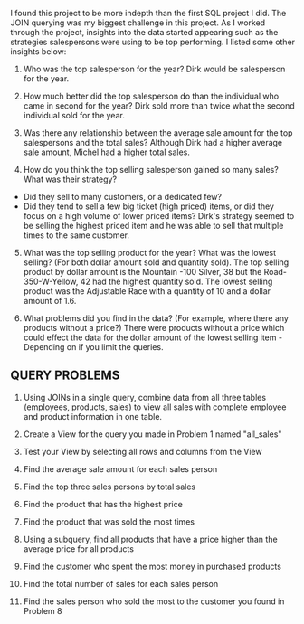 I found this project to be more indepth than the first SQL project I did.  The JOIN querying was my biggest challenge in this project.  As I worked through the project, insights into the data started appearing such as the strategies salespersons were using to be top performing.  I listed some other insights below:

1. Who was the top salesperson for the year?
        Dirk would be salesperson for the year.

2. How much better did the top salesperson do than the individual who came in second for the year?
        Dirk sold more than twice what the second individual sold for the year.

3. Was there any relationship between the average sale amount for the top salespersons and the total sales?
        Although Dirk had a higher average sale amount, Michel had a higher total sales.

4. How do you think the top selling salesperson gained so many sales? What was their strategy?

- Did they sell to many customers, or a dedicated few?
- Did they tend to sell a few big ticket (high priced) items, or did they focus on a high volume of lower priced items?
        Dirk's strategy seemed to be selling the highest priced item and he was able to sell that multiple times to the same customer.  
 

5. What was the top selling product for the year? What was the lowest selling? (For both dollar amount sold and quantity sold).
        The top selling product by dollar amount is the Mountain -100 Silver, 38 but the Road-350-W-Yellow, 42 had the highest quantity sold.
        The lowest selling product was the Adjustable Race with a quantity of 10 and a dollar amount of 1.6. 

6. What problems did you find in the data? (For example, where there any products without a price?)
        There were products without a price which could effect the data for the dollar amount of the lowest selling item - Depending on if you limit the queries.



## QUERY PROBLEMS

1. Using JOINs in a single query, combine data from all three tables (employees, products, sales) to view all sales with complete employee and product information in one table.

2. Create a View for the query you made in Problem 1 named "all_sales"

3. Test your View by selecting all rows and columns from the View

4. Find the average sale amount for each sales person

5. Find the top three sales persons by total sales

6. Find the product that has the highest price

7. Find the product that was sold the most times

8. Using a subquery, find all products that have a price higher than the average price for all products

9. Find the customer who spent the most money in purchased products

10. Find the total number of sales for each sales person

11. Find the sales person who sold the most to the customer you found in Problem 8
